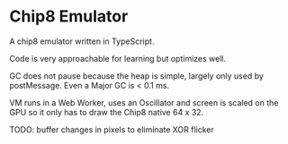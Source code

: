 # Chip8 Emulator

A chip8 emulator written in TypeScript.

Code is very approachable for learning but optimizes well.

GC does not pause because the heap is simple, largely only used by postMessage. Even a Major GC is < 0.1 ms.

VM runs in a Web Worker, uses an Oscillator and screen is scaled on the GPU so it only has to draw the Chip8 native 64 x 32.

TODO:
buffer changes in pixels to eliminate XOR flicker
